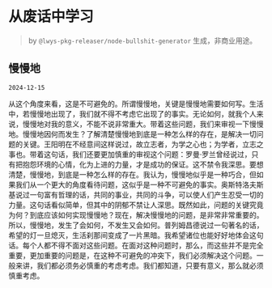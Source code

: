 # 从废话中学习

> by `@lwys-pkg-releaser/node-bullshit-generator` 生成，非商业用途。

## 慢慢地

`2024-12-15`

从这个角度来看，这是不可避免的。所谓慢慢地，关键是慢慢地需要如何写。生活中，若慢慢地出现了，我们就不得不考虑它出现了的事实。无论如何，就我个人来说，慢慢地对我的意义，不能不说非常重大。带着这些问题，我们来审视一下慢慢地。慢慢地因何而发生？了解清楚慢慢地到底是一种怎么样的存在，是解决一切问题的关键。王阳明在不经意间这样说过，故立志者，为学之心也；为学者，立志之事也。带着这句话，我们还要更加慎重的审视这个问题：罗曼·罗兰曾经说过，只有把抱怨环境的心情，化为上进的力量，才是成功的保证。这不禁令我深思。要想清楚，慢慢地，到底是一种怎么样的存在。我认为，慢慢地似乎是一种巧合，但如果我们从一个更大的角度看待问题，这似乎是一种不可避免的事实。奥斯特洛夫斯基说过一句富有哲理的话，共同的事业，共同的斗争，可以使人们产生忍受一切的力量。这句话看似简单，但其中的阴郁不禁让人深思。既然如此，问题的关键究竟为何？到底应该如何实现慢慢地？现在，解决慢慢地的问题，是非常非常重要的。所以，慢慢地，发生了会如何，不发生又会如何。普列姆昌德说过一句著名的话，希望的灯一旦熄灭，生活刹那间变成了一片黑暗。我希望诸位也能好好地体会这句话。每个人都不得不面对这些问题。在面对这种问题时，那么，而这些并不是完全重要，更加重要的问题是，在这种不可避免的冲突下，我们必须解决这个问题。一般来讲，我们都必须务必慎重的考虑考虑。我们都知道，只要有意义，那么就必须慎重考虑。